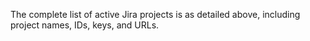 The complete list of active Jira projects is as detailed above, including project names, IDs, keys, and URLs.